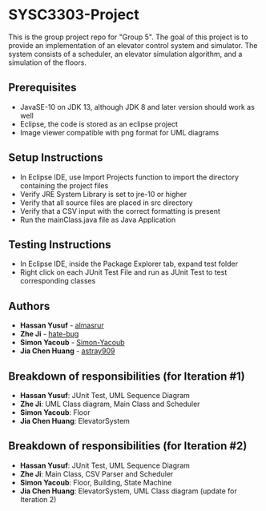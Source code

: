 # SYSC3303-Project

This is the group project repo for "Group 5".
The goal of this project is to provide an implementation of an elevator control system and simulator.
The system consists of a scheduler, an elevator simulation algorithm, and a simulation of the floors.

## Prerequisites

* JavaSE-10 on JDK 13, although JDK 8 and later version should work as well
* Eclipse, the code is stored as an eclipse project
* Image viewer compatible with png format for UML diagrams

## Setup Instructions

* In Eclipse IDE, use Import Projects function to import the directory containing the project files
* Verify JRE System Library is set to jre-10 or higher
* Verify that all source files are placed in src directory
* Verify that a CSV input with the correct formatting is present
* Run the mainClass.java file as Java Application

## Testing Instructions
* In Eclipse IDE, inside the Package Explorer tab, expand test folder
* Right click on each JUnit Test File and run as JUnit Test to test corresponding classes

## Authors

* **Hassan Yusuf** - [almasrur](https://github.com/almasrur)
* **Zhe Ji** - [hate-bug](https://github.com/hate-bug)
* **Simon Yacoub** - [Simon-Yacoub](https://github.com/Simon-Yacoub)
* **Jia Chen Huang** - [astray909](https://github.com/Astray909)

## Breakdown of responsibilities (for Iteration #1)

* **Hassan Yusuf**: JUnit Test, UML Sequence Diagram
* **Zhe Ji**: UML Class diagram, Main Class and Scheduler
* **Simon Yacoub**: Floor
* **Jia Chen Huang**: ElevatorSystem

## Breakdown of responsibilities (for Iteration #2)

* **Hassan Yusuf**: JUnit Test, UML Sequence Diagram
* **Zhe Ji**: Main Class, CSV Parser and Scheduler
* **Simon Yacoub**: Floor, Building, State Machine
* **Jia Chen Huang**: ElevatorSystem, UML Class diagram (update for Iteration 2)
